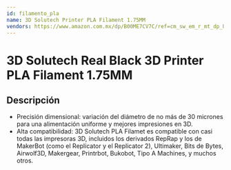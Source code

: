 ```yaml
---
id: filamento_pla
name: 3D Solutech Printer PLA Filament 1.75MM
vendors: https://www.amazon.com.mx/dp/B00ME7CV7C/ref=cm_sw_em_r_mt_dp_U_W0fEEbY9GC83S
---
```


# 3D Solutech Real Black 3D Printer PLA Filament 1.75MM

## Descripción
- Precisión dimensional: variación del diámetro de no más de 30 micrones para una alimentación uniforme y mejores impresiones en 3D.
- Alta compatibilidad: 3D Solutech PLA Filamet es compatible con casi todas las impresoras 3D, incluidos los derivados RepRap y los de MakerBot (como el Replicator y el Replicator 2), Ultimaker, Bits de Bytes, Airwolf3D, Makergear, Printrbot, Bukobot, Tipo A Machines, y muchos otros.
